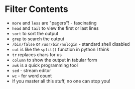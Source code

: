 # Filter Contents

- `more` and `less` are "pagers"! - fascinating
- `head` and `tail` to view the first or last lines
- `sort` to sort the output
- `grep` to search the output
- `/bin/false` or `/usr/bin/nologin` - standard shell disabled
- `cut` is like the `split()` function in python I think
- `tr` replaces chars for us
- `column` to show the output in tabular form
- `awk` is a quick programming tool
- `sed` - stream editor
- `wc` - for word count
- If you master all this stuff, no one can stop you!



